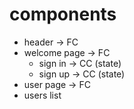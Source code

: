 # components

- header -> FC
- welcome page -> FC
  - sign in -> CC (state)
  - sign up -> CC (state)
- user page -> FC
- users list
